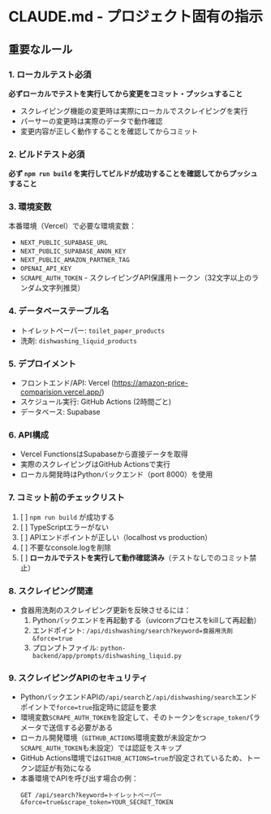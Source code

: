 # CLAUDE.md - プロジェクト固有の指示

## 重要なルール

### 1. ローカルテスト必須
**必ずローカルでテストを実行してから変更をコミット・プッシュすること**
- スクレイピング機能の変更時は実際にローカルでスクレイピングを実行
- パーサーの変更時は実際のデータで動作確認
- 変更内容が正しく動作することを確認してからコミット

### 2. ビルドテスト必須
**必ず `npm run build` を実行してビルドが成功することを確認してからプッシュすること**

### 3. 環境変数
本番環境（Vercel）で必要な環境変数：
- `NEXT_PUBLIC_SUPABASE_URL`
- `NEXT_PUBLIC_SUPABASE_ANON_KEY`
- `NEXT_PUBLIC_AMAZON_PARTNER_TAG`
- `OPENAI_API_KEY`
- `SCRAPE_AUTH_TOKEN` - スクレイピングAPI保護用トークン（32文字以上のランダム文字列推奨）

### 4. データベーステーブル名
- トイレットペーパー: `toilet_paper_products`
- 洗剤: `dishwashing_liquid_products`

### 5. デプロイメント
- フロントエンド/API: Vercel (https://amazon-price-comparision.vercel.app/)
- スケジュール実行: GitHub Actions (2時間ごと)
- データベース: Supabase

### 6. API構成
- Vercel FunctionsはSupabaseから直接データを取得
- 実際のスクレイピングはGitHub Actionsで実行
- ローカル開発時はPythonバックエンド（port 8000）を使用

### 7. コミット前のチェックリスト
1. [ ] `npm run build` が成功する
2. [ ] TypeScriptエラーがない
3. [ ] APIエンドポイントが正しい（localhost vs production）
4. [ ] 不要なconsole.logを削除
5. [ ] **ローカルでテストを実行して動作確認済み**（テストなしでのコミット禁止）

### 8. スクレイピング関連
- 食器用洗剤のスクレイピング更新を反映させるには：
  1. Pythonバックエンドを再起動する（uvicornプロセスをkillして再起動）
  2. エンドポイント: `/api/dishwashing/search?keyword=食器用洗剤&force=true`
  3. プロンプトファイル: `python-backend/app/prompts/dishwashing_liquid.py`

### 9. スクレイピングAPIのセキュリティ
- PythonバックエンドAPIの`/api/search`と`/api/dishwashing/search`エンドポイントで`force=true`指定時に認証を要求
- 環境変数`SCRAPE_AUTH_TOKEN`を設定して、そのトークンを`scrape_token`パラメータで送信する必要がある
- ローカル開発環境（`GITHUB_ACTIONS`環境変数が未設定かつ`SCRAPE_AUTH_TOKEN`も未設定）では認証をスキップ
- GitHub Actions環境では`GITHUB_ACTIONS=true`が設定されているため、トークン認証が有効になる
- 本番環境でAPIを呼び出す場合の例：
  ```
  GET /api/search?keyword=トイレットペーパー&force=true&scrape_token=YOUR_SECRET_TOKEN
  ```